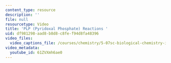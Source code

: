 ```yaml
---
content_type: resource
description: ''
file: null
resourcetype: Video
title: 'PLP (Pyridoxal Phosphate) Reactions '
uid: df981298-aad8-b8d8-c8fe-f94d8fa48396
video_files:
  video_captions_file: /courses/chemistry/5-07sc-biological-chemistry-i-fall-2013/module-ii/session-11-old/plp-pyridoxal-phosphate-reactions/61ZVXmh6ae0.vtt
video_metadata:
  youtube_id: 61ZVXmh6ae0
---
```

